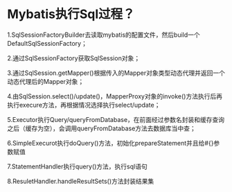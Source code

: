 # Mybatis执行Sql过程？

1.SqlSessionFactoryBuilder去读取mybatis的配置文件，然后build一个DefaultSqlSessionFactory；

2.通过SqlSessionFactory获取SqlSession对象；

3.通过SqlSession.getMapper()根据传入的Mapper对象类型动态代理并返回一个动态代理后的Mapper对象；

4.由SqlSession.select()/update()，MapperProxy对象的invoke()方法执行后再执行execure方法，再根据情况选择执行select/update；

5.Executor执行Query/queryFromDatabase，在前面经过参数名封装和缓存查询之后（缓存为空），会调用queryFromDatabase方法去数据库当中查；

6.SimpleExecurot执行doQuery()方法，初始化prepareStatement并且给#{}参数赋值

7.StatementHandler执行query()方法，执行sql语句

8.ResuletHandler.handleResultSets()方法封装结果集